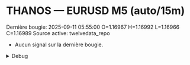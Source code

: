 # THANOS — EURUSD M5 (auto/15m)
Dernière bougie: 2025-09-11 05:55:00  O=1.16967  H=1.16992  L=1.16966  C=1.16989
Source active: twelvedata_repo

- Aucun signal sur la dernière bougie.

<details><summary>Debug</summary>

- TD_API_KEY manquant.

</details>